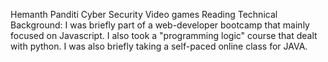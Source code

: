 Hemanth Panditi
Cyber Security
Video games
Reading
Technical Background: I was briefly part of a web-developer bootcamp that mainly focused on Javascript. I also took a "programming logic" course that dealt with python. I was also briefly taking a self-paced online class for JAVA.
